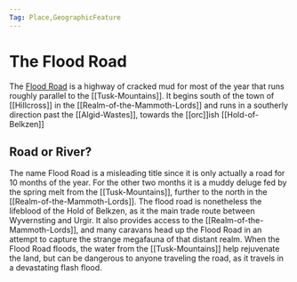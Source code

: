 ```yaml
---
Tag: Place,GeographicFeature
---
```

# The Flood Road
The [Flood Road](https://pathfinderwiki.com/wiki/Flood_Road) is a highway of cracked mud for most of the year that runs roughly parallel to the [[Tusk-Mountains]]. It begins south of the town of [[Hillcross]] in the [[Realm-of-the-Mammoth-Lords]] and runs in a southerly direction past the [[Algid-Wastes]], towards the [[orc]]ish [[Hold-of-Belkzen]]

## Road or River?
The name Flood Road is a misleading title since it is only actually a road for 10 months of the year. For the other two months it is a muddy deluge fed by the spring melt from the [[Tusk-Mountains]], further to the north in the [[Realm-of-the-Mammoth-Lords]]. The flood road is nonetheless the lifeblood of the Hold of Belkzen, as it the main trade route between Wyvernsting and Urgir. It also provides access to the [[Realm-of-the-Mammoth-Lords]], and many caravans head up the Flood Road in an attempt to capture the strange megafauna of that distant realm. When the Flood Road floods, the water from the [[Tusk-Mountains]] help rejuvenate the land, but can be dangerous to anyone traveling the road, as it travels in a devastating flash flood. 